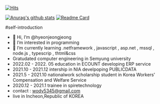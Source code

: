 
 [![Hits](https://hits.seeyoufarm.com/api/count/incr/badge.svg?url=https%3A%2F%2Fgithub.com%2Fgjbae1212%2Fhit-counter&count_bg=%2379C83D&title_bg=%23555555&icon=&icon_color=%23E7E7E7&title=hits&edge_flat=false)](https://hits.seeyoufarm.com)

[![Anurag's github stats](https://github-readme-stats.vercel.app/api?username=username)](https://github.com/hyeonjeongjeong/github-readme-stats)
[![Readme Card](https://github-readme-stats.vercel.app/api/pin/?username=anuraghazra&repo=github-readme-stats)](https://github.com/hyeonjeongjeong/github-readme-stats)



#self-introduction
- 👋 Hi, I’m @hyeonjeongjeong
- 👀 I’m interested in programming 
- 🌱 I’m currently learning .netframework , javascript , asp.net , mssql , node.js , typescrip , thtml&css 
- Gratudated computer engineering in Semyung university  
- 2022.02 - 2022. 05 education  in ECOUNT developing ERP service
- 2021.10 - 2021.12 intership in NIA develpoping PUBLICDATA
- 2021.5 - 2021.10 nationalwork scholarship student in Korea Workers' Compensation and Welfare Service
- 2020.12 - 2021.1 trainee in spiretechnology 
- contact : wody5345@gmail.com
- live in Incheon,Republic of KOREA

<!---
hyeonjeongjeong/hyeonjeongjeong is a ✨ special ✨ repository because its `README.md` (this file) appears on your GitHub profile.
You can click the Preview link to take a look at your changes.
--->
